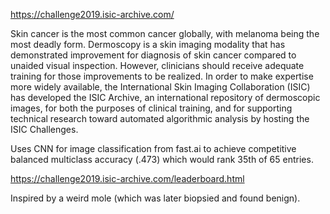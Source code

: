 https://challenge2019.isic-archive.com/

Skin cancer is the most common cancer globally, with melanoma being the most deadly form. Dermoscopy is a skin imaging modality that has demonstrated improvement for diagnosis of skin cancer compared to unaided visual inspection. However, clinicians should receive adequate training for those improvements to be realized. In order to make expertise more widely available, the International Skin Imaging Collaboration (ISIC) has developed the ISIC Archive, an international repository of dermoscopic images, for both the purposes of clinical training, and for supporting technical research toward automated algorithmic analysis by hosting the ISIC Challenges.

Uses CNN for image classification from fast.ai to achieve competitive balanced multiclass accuracy (.473) which would rank 35th of 65 entries.

https://challenge2019.isic-archive.com/leaderboard.html

Inspired by a weird mole (which was later biopsied and found benign). 
